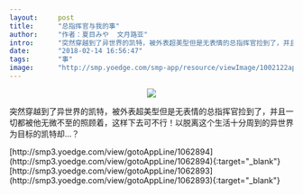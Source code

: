 ```yaml
---
layout:     post
title:      "总指挥官与我的事"
author:     "作者：夏目みや  文月路亚"
intro:      "突然穿越到了异世界的凯特，被外表超美型但是无表情的总指挥官捡到了，并且一切都被他无微不至的照顾着，这样下去可不行！以脱离这个生活十分周到的异世界为目标的凯特却…？"
date:       "2018-02-14 16:56:47"
tags:       "事"
image:      "http://smp.yoedge.com/smp-app/resource/viewImage/1002122appline.png"
---
```

<div style="text-align: center">
<p><img src="http://smp.yoedge.com/smp-app/resource/viewImage/1002122appline.png"/></p>
</div>
<p class="post-meta">
<span>突然穿越到了异世界的凯特，被外表超美型但是无表情的总指挥官捡到了，并且一切都被他无微不至的照顾着，这样下去可不行！以脱离这个生活十分周到的异世界为目标的凯特却…？</span>
</p>
[http://smp3.yoedge.com/view/gotoAppLine/1062894](http://smp3.yoedge.com/view/gotoAppLine/1062894){:target="_blank"}
[http://smp3.yoedge.com/view/gotoAppLine/1062893](http://smp3.yoedge.com/view/gotoAppLine/1062893){:target="_blank"}


